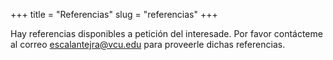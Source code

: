 +++
title = "Referencias"
slug = "referencias"
+++

Hay referencias disponibles a petición del interesade. Por favor contácteme al correo escalantejra@vcu.edu para proveerle dichas referencias.
